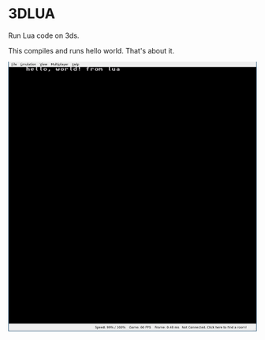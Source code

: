 # 3DLUA
Run Lua code on 3ds.

This compiles and runs hello world. That's about it.

![](screenshots/hello_world.png)
